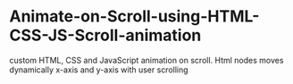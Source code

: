 # Animate-on-Scroll-using-HTML-CSS-JS-Scroll-animation
custom HTML, CSS and JavaScript animation on scroll. Html nodes moves dynamically x-axis and y-axis with user scrolling    
